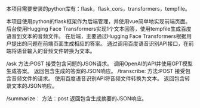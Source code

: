 本项目需要安装的python库有：flask，flask_cors，transformers，tempfile。

本项目使用python的flask框架作为后端管理，并使用vue简单地实现前端页面。后台使用Hugging Face Transformers实现1个文本回答，使用tempfile生成百度语音到文本的音频文件。
在后端，主要通过Hugging Face Transformers根据用户提出的问题在前端页面生成相应的答案。
通过调用百度语音识别API接口，在前端将语音输入的音频文件转换为文本。



/ask
方法:POST
接受包含问题的JSON请求。
调用OpenAI的API并使用GPT模型生成答案。
返回包含生成的答案的JSON响应。
/transcribe:
方法:POST
接受包含音频文件的请求。
使用百度语音识别API将音频文件转换为文本。
返回包含转录文本的JSON响应。

/summarize：
方法：post
返回包含生成摘要的JSON响应。
